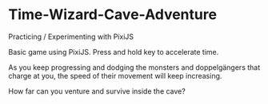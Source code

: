 # Time-Wizard-Cave-Adventure
Practicing / Experimenting with PixiJS

Basic game using PixiJS. Press and hold  key to accelerate time. 

As you keep progressing and dodging the monsters and doppelgängers that charge at you, the speed of their movement will keep increasing. 

How far can you venture and survive inside the cave? 
